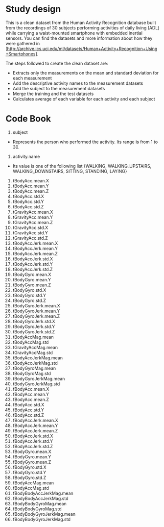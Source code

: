 # Study design
This is a clean dataset from the Human Activity Recognition database built from the recordings of 30 subjects performing activities of daily living (ADL) 
while carrying a waist-mounted smartphone with embedded inertial sensors. You can find the datasets and more information about how they were gathered in [http://archive.ics.uci.edu/ml/datasets/Human+Activity+Recognition+Using+Smartphones].

The steps followed to create the clean dataset are:
- Extracts only the measurements on the mean and standard deviation for each measurement
- Add the descriptive activity names to the measurement datasets
- Add the subject to the measurement datasets
- Merge the training and the test datasets
- Calculates average of each variable for each activity and each subject 

# Code Book
1. subject
  * Represents the person who performed the activity. Its range is from 1 to 30.
1. activity.name
  * Its value is one of the following list {WALKING, WALKING_UPSTAIRS, WALKING_DOWNSTAIRS, SITTING, STANDING, LAYING}
1. tBodyAcc.mean.X
1. tBodyAcc.mean.Y
1. tBodyAcc.mean.Z
1. tBodyAcc.std.X
1. tBodyAcc.std.Y
1. tBodyAcc.std.Z
1. tGravityAcc.mean.X
1. tGravityAcc.mean.Y
1. tGravityAcc.mean.Z
1. tGravityAcc.std.X
1. tGravityAcc.std.Y
1. tGravityAcc.std.Z
1. tBodyAccJerk.mean.X
1. tBodyAccJerk.mean.Y
1. tBodyAccJerk.mean.Z
1. tBodyAccJerk.std.X
1. tBodyAccJerk.std.Y
1. tBodyAccJerk.std.Z
1. tBodyGyro.mean.X
1. tBodyGyro.mean.Y
1. tBodyGyro.mean.Z
1. tBodyGyro.std.X
1. tBodyGyro.std.Y
1. tBodyGyro.std.Z
1. tBodyGyroJerk.mean.X
1. tBodyGyroJerk.mean.Y
1. tBodyGyroJerk.mean.Z
1. tBodyGyroJerk.std.X
1. tBodyGyroJerk.std.Y
1. tBodyGyroJerk.std.Z
1. tBodyAccMag.mean
1. tBodyAccMag.std
1. tGravityAccMag.mean
1. tGravityAccMag.std
1. tBodyAccJerkMag.mean
1. tBodyAccJerkMag.std
1. tBodyGyroMag.mean
1. tBodyGyroMag.std
1. tBodyGyroJerkMag.mean
1. tBodyGyroJerkMag.std
1. fBodyAcc.mean.X
1. fBodyAcc.mean.Y
1. fBodyAcc.mean.Z
1. fBodyAcc.std.X
1. fBodyAcc.std.Y
1. fBodyAcc.std.Z
1. fBodyAccJerk.mean.X
1. fBodyAccJerk.mean.Y
1. fBodyAccJerk.mean.Z
1. fBodyAccJerk.std.X
1. fBodyAccJerk.std.Y
1. fBodyAccJerk.std.Z
1. fBodyGyro.mean.X
1. fBodyGyro.mean.Y
1. fBodyGyro.mean.Z
1. fBodyGyro.std.X
1. fBodyGyro.std.Y
1. fBodyGyro.std.Z
1. fBodyAccMag.mean
1. fBodyAccMag.std
1. fBodyBodyAccJerkMag.mean
1. fBodyBodyAccJerkMag.std
1. fBodyBodyGyroMag.mean
1. fBodyBodyGyroMag.std
1. fBodyBodyGyroJerkMag.mean
1. fBodyBodyGyroJerkMag.std
